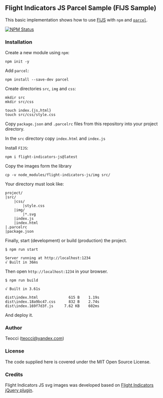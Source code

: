 ## Flight Indicators JS Parcel Sample (FIJS Sample)

This basic implementation shows how to use [FIJS][2] with `npm` and [`parcel`][1].

[ ![NPM Status](https://img.shields.io/npm/v/flight-indicators-js.svg?style=flat) ][2]

### Installation

Create a new module using `npm`:

```console
npm init -y
```

Add `parcel`:

```console
npm install --save-dev parcel
```

Create directories `src`, `img` and `css`:

```console
mkdir src
mkdir src/css

touch index.{js,html}
touch src/css/style.css
```
Copy `package.json` and `.parcelrc` files from this repository into your project directory.

In the `src` directory copy `index.html` and `index.js`

Install `FIJS`:
```console
npm i flight-indicators-js@latest
```

Copy the images form the library
```console
cp -v node_modules/flight-indicators-js/img src/
```

Your directory must look like:

```console
project/
|src/
    |css/
        |style.css
    |img/
        |*.svg
    |index.js
    |index.html
|.parcelrc
|package.json
```

Finally, start (development) or build (production) the project.
```console
$ npm run start

Server running at http://localhost:1234
√ Built in 36ms
```
Then open `http://localhost:1234` in your browser.

```console
$ npm run build

√ Built in 3.61s

dist\index.html              615 B    1.19s
dist\index.18a9bc47.css      832 B    2.74s
dist\index.169f7d3f.js     7.62 KB    602ms
```
And deploy it.

### Author

Teocci (teocci@yandex.com)

### License

The code supplied here is covered under the MIT Open Source License.

### Credits

Flight Indicators JS svg images was developed based on [Flight Indicators jQuery plugin][4].


[1]: https://parceljs.org/
[2]: https://www.npmjs.com/package/flight-indicators-js
[3]: https://github.com/teocci/js-module-flight-indicators/blob/main/assets/fijs-sample.png?raw=true
[4]: http://sebmatton.github.io/